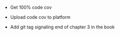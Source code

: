 - Get 100% code cov
- Upload code cov to platform

- Add git tag signaling end of chapter 3 in the book